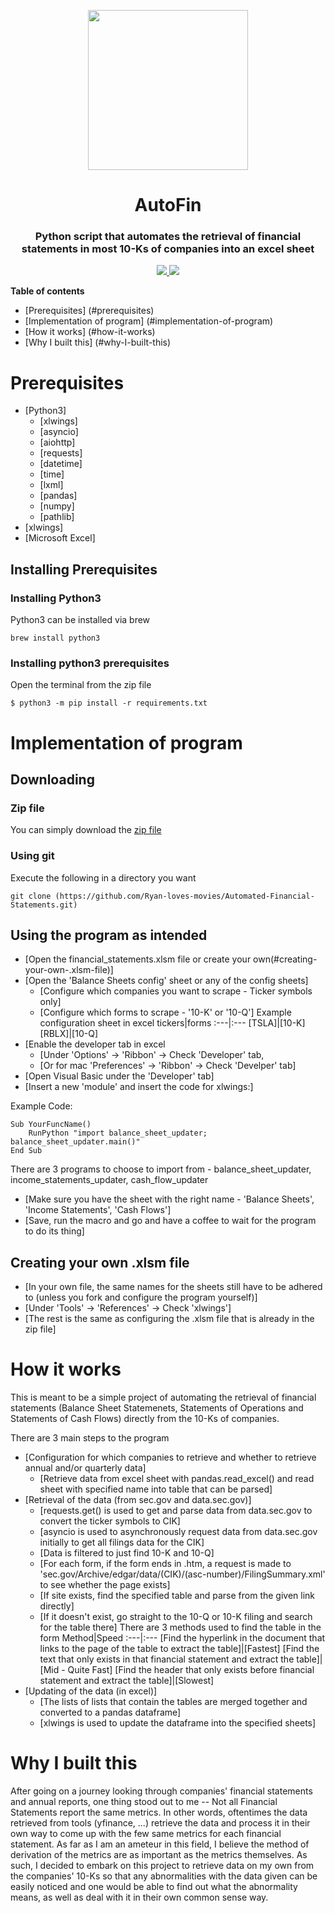 <p align="center">
  <img style="-webkit-user-select: none; display: block; margin: auto; padding: env(safe-area-inset-top) env(safe-area-inset-right) env(safe-area-inset-bottom)   env(safe-area-inset-left); cursor: zoom-in;" src="https://mpng.subpng.com/20180610/kvb/kisspng-computer-icons-report-clip-art-fatality-analysis-reporting-system-5b1daa0cac57b9.3848326315286707327059.jpg" height = "256px" width = "256px">
  <h1 align="center">AutoFin</h1>
  <h3 align="center">Python script that automates the retrieval of financial statements in most 10-Ks of companies into an excel sheet</h3>
  <p align="center">
    <a href="https://lxml.de/index.html">
	    <img src="https://img.shields.io/badge/built%20with-lxml-green.svg" />
    </a>
    <a href="https://www.python.org/">
    	<img src="https://img.shields.io/badge/built%20with-Python3-red.svg" />
    </a>
  </p>
</p>


**Table of contents**
- [Prerequisites] (#prerequisites)
- [Implementation of program] (#implementation-of-program)
- [How it works] (#how-it-works)
- [Why I built this] (#why-I-built-this)

# Prerequisites
- [Python3]
  * [xlwings]
  * [asyncio]
  * [aiohttp]
  * [requests]
  * [datetime]
  * [time]
  * [lxml]
  * [pandas]
  * [numpy]
  * [pathlib]
- [xlwings]
- [Microsoft Excel]

## Installing Prerequisites

### Installing Python3
Python3 can be installed via brew
```
brew install python3
```

### Installing python3 prerequisites
Open the terminal from the zip file
```
$ python3 -m pip install -r requirements.txt
```

# Implementation of program

## Downloading
### Zip file
You can simply download the [zip file](https://github.com/Ryan-loves-movies/Automated-Financial-Statements/archive/refs/heads/master.zip) 

### Using git
Execute the following in a directory you want 

```
git clone (https://github.com/Ryan-loves-movies/Automated-Financial-Statements.git)
```

## Using the program as intended
- [Open the financial_statements.xlsm file or create your own(#creating-your-own-.xlsm-file)]
- [Open the 'Balance Sheets config' sheet or any of the config sheets]
  * [Configure which companies you want to scrape - Ticker symbols only]
  * [Configure which forms to scrape - '10-K' or '10-Q']
Example configuration sheet in excel
tickers|forms
:---|:---
[TSLA]|[10-K]
[RBLX]|[10-Q]
- [Enable the developer tab in excel 
  * [Under 'Options' -> 'Ribbon' -> Check 'Developer' tab, 
  * [Or for mac 'Preferences' -> 'Ribbon' -> Check 'Develper' tab]
- [Open Visual Basic under the 'Developer' tab]
- [Insert a new 'module' and insert the code for xlwings:]

Example Code:
```
Sub YourFuncName()
    RunPython "import balance_sheet_updater; balance_sheet_updater.main()"
End Sub
```
There are 3 programs to choose to import from - balance_sheet_updater, income_statements_updater, cash_flow_updater

- [Make sure you have the sheet with the right name - 'Balance Sheets', 'Income Statements', 'Cash Flows']
- [Save, run the macro and go and have a coffee to wait for the program to do its thing]

## Creating your own .xlsm file
- [In your own file, the same names for the sheets still have to be adhered to (unless you fork and configure the program yourself)]
- [Under 'Tools' -> 'References' -> Check 'xlwings']
- [The rest is the same as configuring the .xlsm file that is already in the zip file]

# How it works
This is meant to be a simple project of automating the retrieval of financial statements (Balance Sheet Statemenets, Statements of Operations and Statements of Cash Flows) directly from the 10-Ks of companies.

There are 3 main steps to the program
- [Configuration for which companies to retrieve and whether to retrieve annual and/or quarterly data]
  * [Retrieve data from excel sheet with pandas.read_excel() and read sheet with specified name into table that can be parsed]
- [Retrieval of the data (from sec.gov and data.sec.gov)]
  * [requests.get() is used to get and parse data from data.sec.gov to convert the ticker symbols to CIK]
  * [asyncio is used to asynchronously request data from data.sec.gov initially to get all filings data for the CIK]
  * [Data is filtered to just find 10-K and 10-Q]
  * [For each form, if the form ends in .htm, a request is made to 'sec.gov/Archive/edgar/data/(CIK)/(asc-number)/FilingSummary.xml' to see whether the page exists]
  * [If site exists, find the specified table and parse from the given link directly]
  * [If it doesn't exist, go straight to the 10-Q or 10-K filing and search for the table there]
There are 3 methods used to find the table in the form
Method|Speed
:---|:---
[Find the hyperlink in the document that links to the page of the table to extract the table]|[Fastest]
[Find the text that only exists in that financial statement and extract the table]|[Mid - Quite Fast]
[Find the header that only exists before financial statement and extract the table]|[Slowest]
- [Updating of the data (in excel)]
  * [The lists of lists that contain the tables are merged together and converted to a pandas dataframe]
  * [xlwings is used to update the dataframe into the specified sheets]

# Why I built this
After going on a journey looking through companies' financial statements and annual reports, one thing stood out to me -- Not all Financial Statements report the same metrics. 
In other words, oftentimes the data retrieved from tools (yfinance, ...) retrieve the data and process it in their own way to come up with the few same metrics for each financial statement. As far as I am an ameteur in this field, I believe the method of derivation of the metrics are as important as the metrics themselves. As such, I decided to embark on this project to retrieve data on my own from the companies' 10-Ks so that any abnormalities with the data given can be easily noticed and one would be able to find out what the abnormality means, as well as deal with it in their own common sense way.
